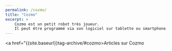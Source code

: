```yaml
---
permalink: /cozmo/
title: "Cozmo"
excerpt: >
    Cozmo est un petit robot très joueur.
    Il peut être programmé via son logiciel sur tablette ou smartphone.
---
```


<a href="{{site.baseurl}}tag-archive/#cozmo>Articles sur Cozmo</a>
